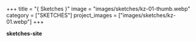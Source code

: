 +++
title = "{ Sketches }"
image = "images/sketches/kz-01-thumb.webp"
category = ["SKETCHES"]
project_images = ["images/sketches/kz-01.webp"]
+++

**sketches-site**